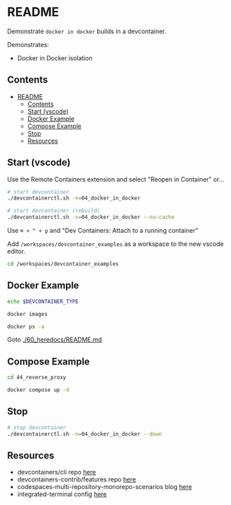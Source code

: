 # README

Demonstrate `docker in docker` builds in a devcontainer.  

Demonstrates:

* Docker in Docker isolation

## Contents

- [README](#readme)
  - [Contents](#contents)
  - [Start (vscode)](#start-vscode)
  - [Docker Example](#docker-example)
  - [Compose Example](#compose-example)
  - [Stop](#stop)
  - [Resources](#resources)

## Start (vscode)

Use the Remote Containers extension and select "Reopen in Container" or...  

```sh
# start devcontainer
./devcontainerctl.sh -n=04_docker_in_docker

# start devcontainer (rebuild)
./devcontainerctl.sh -n=04_docker_in_docker --no-cache
```

Use `⌘ + ^ + p` and "Dev Containers: Attach to a running container"

Add `/workspaces/devcontainer_examples` as a workspace to the new vscode editor.  

```sh
cd /workspaces/devcontainer_examples
```

## Docker Example

```sh
echo $DEVCONTAINER_TYPE

docker images

docker ps -a
```

Goto [./60_heredocs/README.md](./60_heredocs/README.md)  

## Compose Example

```sh
cd 44_reverse_proxy

docker compose up -d
```

## Stop

```sh
# stop devcontainer
./devcontainerctl.sh -n=04_docker_in_docker --down
```

## Resources

* devcontainers/cli repo [here](https://github.com/devcontainers/cli)  
* devcontainers-contrib/features repo [here](https://github.com/devcontainers-contrib/features)
* codespaces-multi-repository-monorepo-scenarios blog [here](https://github.blog/2022-04-20-codespaces-multi-repository-monorepo-scenarios/)  
* integrated-terminal config [here](https://code.visualstudio.com/docs/editor/integrated-terminal)  
